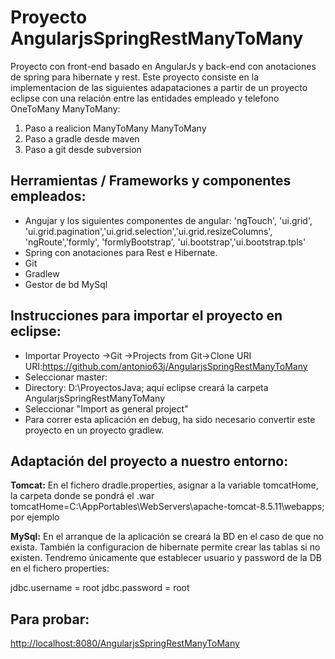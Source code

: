 # Proyecto AngularjsSpringRestManyToMany
Proyecto con front-end basado en AngularJs y back-end con anotaciones de spring para hibernate y rest.
Este proyecto consiste en la implementacion de las siguientes adapataciones a partir de un proyecto eclipse con una relación entre las entidades empleado y telefono OneToMany ManyToMany:
1. Paso a realicion ManyToMany ManyToMany
2. Paso a gradle desde maven
3. Paso a git desde subversion

Herramientas / Frameworks y componentes empleados:
--------------------------------------------------
- Angujar y los siguientes componentes de angular:
'ngTouch', 'ui.grid', 'ui.grid.pagination','ui.grid.selection','ui.grid.resizeColumns', 'ngRoute','formly', 'formlyBootstrap', 'ui.bootstrap','ui.bootstrap.tpls'
- Spring con anotaciones para Rest e Hibernate.
- Git
- Gradlew
- Gestor de bd MySql

Instrucciones para importar el proyecto en eclipse:
---------------------------------------------------
- Importar Proyecto ->Git ->Projects from Git->Clone URI
URI:https://github.com/antonio63j/AngularjsSpringRestManyToMany
- Seleccionar master:
- Directory: D:\ProyectosJava\; aquí eclipse creará la carpeta AngularjsSpringRestManyToMany
- Seleccionar "Import as general project"
- Para correr esta aplicación en debug, ha sido necesario convertir este proyecto en un proyecto gradlew.


Adaptación del proyecto a nuestro entorno:
------------------------------------------
**Tomcat:**
En el fichero dradle.properties, asignar a la variable tomcatHome, la carpeta donde se pondrá el .war
  tomcatHome=C:\\AppPortables\\WebServers\\apache-tomcat-8.5.11\\webapps; por ejemplo

**MySql:**
En el arranque de la aplicación se creará la BD en el caso de que no exista. También la configuracion de hibernate
permite crear las tablas si no existen. Tendremo únicamente que establecer usuario y password de la DB en el fichero properties:

jdbc.username = root
jdbc.password = root

Para probar:
------------
[http://localhost:8080/AngularjsSpringRestManyToMany](http://)


